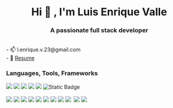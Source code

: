 <body style=background-color: grey>
  <h1 align="center">Hi 👋 , I'm Luis Enrique Valle</h1>
<h3 align="center">A passionate full stack developer</h3>
<br/>
- 📫 l.enrique.v.23@gmail.com
<br/>
- 📄 <a href=https://drive.google.com/file/d/1r90BaZUD3Qn_S1AmMN1FZK-301Ub8X0_/view?usp=sharing](https://drive.google.com/file/d/1r90BaZUD3Qn_S1AmMN1FZK-301Ub8X0_/view?usp=sharing>Resume</a>
<br/>
<h3 align="left">Languages, Tools, Frameworks </h3>
<div style=display: flex>
  <div style= display: column><img src= https://img.shields.io/badge/C%23-239120?style=for-the-badge&logo=c-sharp&logoColor=white/>
<img src= https://img.shields.io/badge/CSS3-1572B6?style=for-the-badge&logo=css3&logoColor=white/>
<img src= https://img.shields.io/badge/HTML5-E34F26?style=for-the-badge&logo=html5&logoColor=white/>
<img src= https://img.shields.io/badge/JavaScript-323330?style=for-the-badge&logo=javascript&logoColor=F7DF1E/>
<img src= https://img.shields.io/badge/json-5E5C5C?style=for-the-badge&logo=json&logoColor=white/>
<img alt="Static Badge" src="https://img.shields.io/badge/SQL-blue">
</div>

<br/>
<div style=display:column><img src= https://img.shields.io/badge/adobe%20photoshop-%2331A8FF.svg?style=for-the-badge&logo=adobe%20photoshop&logoColor=white/>
<img src= https://img.shields.io/badge/Bootstrap-563D7C?style=for-the-badge&logo=bootstrap&logoColor=white/>
<img src= https://img.shields.io/badge/figma-%23F24E1E.svg?style=for-the-badge&logo=figma&logoColor=white/>
<img src= https://img.shields.io/badge/jQuery-0769AD?style=for-the-badge&logo=jquery&logoColor=white/>
<img src= https://img.shields.io/badge/Microsoft%20SQL%20Server-CC2927?style=for-the-badge&logo=microsoft%20sql%20server&logoColor=white />
<img src=https://img.shields.io/badge/.NET-512BD4?style=for-the-badge&logo=dotnet&logoColor=white/>
<img src= https://img.shields.io/badge/Node.js-339933?style=for-the-badge&logo=nodedotjs&logoColor=white/>
<img src= https://img.shields.io/badge/Postman-FF6C37?style=for-the-badge&logo=Postman&logoColor=white/>
<img src= https://img.shields.io/badge/React-20232A?style=for-the-badge&logo=react&logoColor=61DAFB/>
<img srrc= https://img.shields.io/badge/tailwindcss-%2338B2AC.svg?style=for-the-badge&logo=tailwind-css&logoColor=white/>
<img src= https://img.shields.io/badge/Visual_Studio_Code-0078D4?style=for-the-badge&logo=visual%20studio%20code&logoColor=white/>
<img src= https://img.shields.io/badge/VSCode-0078D4?style=for-the-badge&logo=visual%20studio%20code&logoColor=white/>
</div>
</div>
</body>

<!--START_SECTION:waka-->
<!--END_SECTION:waka-->




